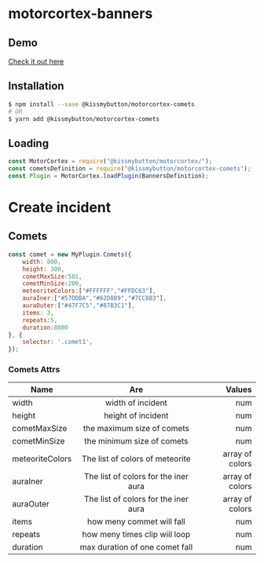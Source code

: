 # motorcortex-banners

## Demo
[Check it out here](https://kissmybutton.github.io/motorcortex-comets/demo/index.html)

## Installation

```bash
$ npm install --save @kissmybutton/motorcortex-comets
# OR
$ yarn add @kissmybutton/motorcortex-comets
```

## Loading

```javascript
const MotorCortex = require("@kissmybutton/motorcortex/");
const cometsDefinition = require("@kissmybutton/motorcortex-comets");
const Plugin = MotorCortex.loadPlugin(BannersDefinition);
```

# Create incident

## Comets

```javascript
const comet = new MyPlugin.Comets({
    width: 800,
    height: 300,
    cometMaxSize:581,
    cometMinSize:200,
    meteoriteColors:["#FFFFFF","#FFDC63"],
    auraIner:["#57DDBA","#62D8B9","#7CC8B3"],
    auraOuter:["#47F7C5","#87B3C1"],
    items: 3,
    repeats:5,
    duration:8000
}, {
    selector: '.comet1',
});
```

### Comets Attrs

| Name        | Are           | Values  |
| ------------- |:-------------:| -----:|
| width     | width of incident  | num |
| height     | height of incident  | num |
| cometMaxSize   | the maximum size of comets  | num |
| cometMinSize     | the minimum size of comets  | num |
| meteoriteColors     | The list of colors of meteorite  | array of colors |
| auraIner  | The list of colors for the iner aura | array of colors |
| auraOuter  | The list of colors for the iner aura | array of colors |
| items     | how meny commet will fall  | num |
| repeats     | how meny times clip wiil loop  | num |
|duration  | max duration of one comet fall | num |